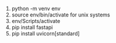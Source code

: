 1) python -m venv env
2) source env/bin/activate for unix systems
2) env/Scripts/activate
3) pip install fastapi
4) pip install uvicorn[standard]
